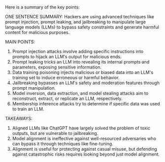 Here is a summary of the key points:

ONE SENTENCE SUMMARY:
Hackers are using advanced techniques like prompt injection, prompt leaking, and jailbreaking to manipulate large language models (LLMs) to bypass safety constraints and generate harmful content for malicious purposes.

MAIN POINTS:
1. Prompt injection attacks involve adding specific instructions into prompts to hijack an LLM's output for malicious ends.
2. Prompt leaking tricks an LLM into revealing its internal prompts and parameters, exposing sensitive information.
3. Data training poisoning injects malicious or biased data into an LLM's training set to induce erroneous or harmful behavior.
4. Jailbreaking bypasses an LLM's safety and moderation features through prompt manipulation.
5. Model inversion, data extraction, and model stealing attacks aim to reconstruct, extract, or replicate an LLM, respectively.
6. Membership inference attacks try to determine if specific data was used to train an LLM.

TAKEAWAYS:
1. Aligned LLMs like ChatGPT have largely solved the problem of toxic outputs, but are vulnerable to jailbreaking.
2. Model alignment is ineffective against well-resourced adversaries who can bypass it through techniques like fine-tuning.
3. Alignment is useful for protecting against casual misuse, but defending against catastrophic risks requires looking beyond just model alignment.
